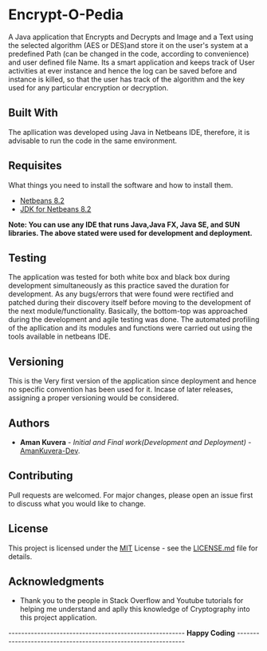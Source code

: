 # Encrypt-O-Pedia
A Java application that Encrypts and Decrypts and Image and a Text using the selected algorithm (AES or DES)and store it on the user's system at a predefined Path (can be changed in the code, according to convenience) and user defined file Name. Its a smart application and keeps track of User activities at ever instance and hence the log can be saved before and instance is killed, so that the user has track of the algorithm and the key used for any particular encryption or decryption.

## Built With
The apllication was developed using Java in Netbeans IDE, therefore, it is advisable to run the code in the same environment.

## Requisites
What things you need to install the software and how to install them.

* [Netbeans 8.2](http://download.netbeans.org/netbeans/8.2/rc/bundles/netbeans-8.2-windows.exe)
* [JDK for Netbeans 8.2](https://www.oracle.com/technetwork/java/javase/downloads/jdk-netbeans-jsp-3413139-esa.html)

**Note: You can use any IDE that runs Java,Java FX, Java SE, and SUN libraries. The above stated were used for development and deployment.**


## Testing
The application was tested for both white box and black box during development simultaneously as this practice saved the duration for development. As any bugs/errors that were found were rectified and patched during their discovery itself before moving to the development of the next module/functionality. Basically, the bottom-top was approached during the development and agile testing was done. The automated profiling of the apllication and its modules and functions were carried out using the tools available in netbeans IDE.

## Versioning
This is the Very first version of the application since deployment and hence no specific convention has been used for it. Incase of later releases, assigning a proper versioning would be considered.

## Authors

* **Aman Kuvera** - *Initial and Final work(Development and Deployment)* - [AmanKuvera-Dev](https://github.com/AmanKuvera-Dev).

## Contributing
Pull requests are welcomed. For major changes, please open an issue first to discuss what you would like to change.


## License

This project is licensed under the [MIT](https://choosealicense.com/licenses/mit/) License - see the [LICENSE.md](LICENSE.md) file for details.


## Acknowledgments

* Thank you to the people in Stack Overflow and Youtube tutorials for helping me understand and aplly this knowledge of Cryptography into this project application.

------------------------------------------------------- **Happy Coding** --------------------------------------------------------------
